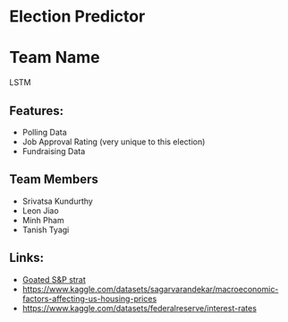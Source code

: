 # Election Predictor

# Team Name
LSTM

## Features:
- Polling Data 
- Job Approval Rating (very unique to this election)
- Fundraising Data

## Team Members
- Srivatsa Kundurthy
- Leon Jiao
- Minh Pham
- Tanish Tyagi

## Links: 
- [Goated S&P strat](https://www.forbes.com/sites/advisor/2020/11/01/what-is-the-presidential-predictor/?sh=727640e5ee60)
- https://www.kaggle.com/datasets/sagarvarandekar/macroeconomic-factors-affecting-us-housing-prices
- https://www.kaggle.com/datasets/federalreserve/interest-rates